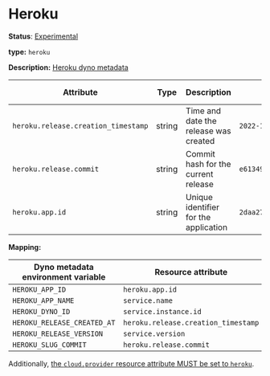 # Heroku

**Status**: [Experimental][DocumentStatus]

**type:** `heroku`

**Description:** [Heroku dyno metadata]

<!-- semconv heroku -->
| Attribute  | Type | Description  | Examples  | Requirement Level |
|---|---|---|---|---|
| `heroku.release.creation_timestamp` | string | Time and date the release was created | `2022-10-23T18:00:42Z` | Opt-In |
| `heroku.release.commit` | string | Commit hash for the current release | `e6134959463efd8966b20e75b913cafe3f5ec` | Opt-In |
| `heroku.app.id` | string | Unique identifier for the application | `2daa2797-e42b-4624-9322-ec3f968df4da` | Opt-In |
<!-- endsemconv -->

**Mapping:**

| Dyno metadata environment variable | Resource attribute                  |
|------------------------------------|-------------------------------------|
| `HEROKU_APP_ID`                    | `heroku.app.id`                     |
| `HEROKU_APP_NAME`                  | `service.name`                      |
| `HEROKU_DYNO_ID`                   | `service.instance.id`               |
| `HEROKU_RELEASE_CREATED_AT`        | `heroku.release.creation_timestamp` |
| `HEROKU_RELEASE_VERSION`           | `service.version`                   |
| `HEROKU_SLUG_COMMIT`               | `heroku.release.commit`             |

Additionally, [the `cloud.provider` resource attribute MUST be set to `heroku`](../cloud.md).

[Heroku dyno metadata]: https://devcenter.heroku.com/articles/dyno-metadata

[DocumentStatus]: https://github.com/open-telemetry/opentelemetry-specification/blob/v1.21.0/specification/document-status.md
